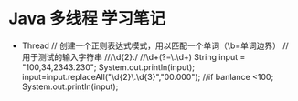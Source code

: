 # Java 多线程 学习笔记
* Thread
// 创建一个正则表达式模式，用以匹配一个单词（\b=单词边界）
		// 用于测试的输入字符串
		///\d{2}\./
		//\\d+(?=\\.\\d+)
		String input = "100,34,2343.230";
		System.out.println(input);
		input=input.replaceAll("\\d{2}\\.\\d{3}","00.000");
		//if banlance <100;
		System.out.println(input);

